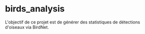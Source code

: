 # birds_analysis
L'objectif de ce projet est de générer des statistiques de détections d'oiseaux via BirdNet.
